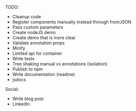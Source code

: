 
TODO: 

- Cleanup code
- Register components manually instead through fromJSON
- Pass custom parameters
- Create nodeJS demo 
- Create demo that is more clear 
- Validate annotation props 
- Minify 
- Limited api for container 
- Write tests 
- Tree shaking manual vs annotations (isolation)
- Publish to npm 
- Write documentation (readme)
- jsdocs


Social: 
- Write blog post 
- LinkedIn 

